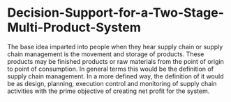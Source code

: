 # Decision-Support-for-a-Two-Stage-Multi-Product-System
The base idea imparted into people when they hear supply chain or supply chain management is the movement and storage of products. These products may be finished products or raw materials from the point of origin to point of consumption. In general terms this would be the definition of supply chain management. In a more defined way, the definition of it would be as design, planning, execution control and monitoring of supply chain activities with the prime objective of creating net profit for the system.
